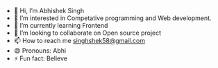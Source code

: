- 👋 Hi, I’m Abhishek Singh
- 👀 I’m interested in Competative programming and Web development.
- 🌱 I’m currently learning Frontend
- 💞️ I’m looking to collaborate on Open source project
- 📫 How to reach me singhshek58@gmail.com
- 😄 Pronouns: Abhi
- ⚡ Fun fact: Believe

<!---
Abhisheksingh184/Abhisheksingh184 is a ✨ special ✨ repository because its `README.md` (this file) appears on your GitHub profile.
You can click the Preview link to take a look at your changes.
--->
